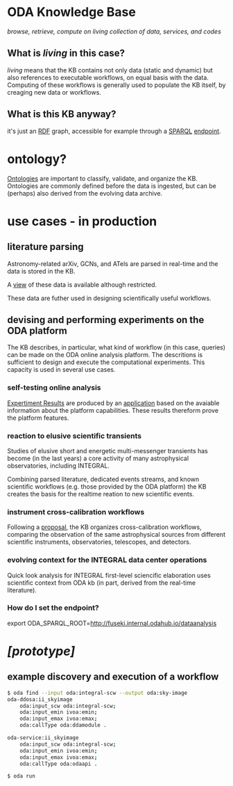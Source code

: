 # ODA Knowledge Base

_browse, retrieve, compute on living collection of data, services, and codes_

## What is *living* in this case?

*living* means that the KB contains not only data (static and dynamic) but also references to executable workflows, on equal basis with the data. Computing of these workflows is generally used to populate the KB itself, by creaging new data or workflows.

## What is this KB anyway?

it's just an [RDF](https://www.w3.org/RDF/) graph, accessible for example through a [SPARQL](https://www.w3.org/2001/sw/wiki/SPARQL) [endpoint](https://sparql.odahub.io/).

# ontology?

[Ontologies](https://www.w3.org/standards/semanticweb/ontology) are important to classify, validate, and organize the KB.  Ontologies are commonly defined before the data is ingested, but can be (perhaps) also derived from the evolving data archive.

# use cases - in production

## literature parsing

Astronomy-related arXiv, GCNs, and ATels are parsed in real-time and the data is stored in the KB.

A [view](https://in.odahub.io/odatests/papers) of these data is available although restricted.

These data are futher used in designing scientifically useful workflows.

## devising and performing experiments on the ODA platform

The KB describes, in particular, what kind of workflow (in this case, queries) can be made on the ODA online analysis platform. The descritions is sufficient to design and execute the computational experiments.
This capacity is used in several use cases.

### self-testing online analysis

[Expertiment Results](https://in.odahub.io/odatests/data) are produced by an [application](https://github.com/volodymyrss/oda-experiments-deployment) based on the avaiable information about the platform capabilities. These results thereform prove the platform features.

### reaction to elusive scientific transients

Studies of elusive short and energetic multi-messenger transients has become (in the last years) a core activity of many astrophysical observatories, including INTEGRAL.

Combining parsed literature, dedicated events streams, and known scientific workflows (e.g. those provided by the ODA platform) the KB creates the basis for the realtime reation to new scientific events.

### instrument cross-calibration workflows

Following a [proposal](https://zenodo.org/record/3559528), the KB organizes cross-calibration workflows, comparing the observation of the same astrophysical sources from different scientific instruments, observatories, telescopes, and detectors.

### evolving context for the INTEGRAL data center operations 

Quick look analysis for INTEGRAL first-level sciencific elaboration uses scientific context from ODA kb (in part, derived from the real-time literature).

### How do I set the endpoint?

export ODA_SPARQL_ROOT=http://fuseki.internal.odahub.io/dataanalysis

# *[prototype]*

## example discovery and execution of a workflow

```bash
$ oda find --input oda:integral-scw --output oda:sky-image
oda-ddosa:ii_skyimage
    oda:input_scw oda:integral-scw;
    oda:input_emin ivoa:emin;
    oda:input_emax ivoa:emax;
    oda:callType oda:ddamodule .

oda-service:ii_skyimage
    oda:input_scw oda:integral-scw;
    oda:input_emin ivoa:emin;
    oda:input_emax ivoa:emax;
    oda:callType oda:odaapi .

$ oda run 

```


